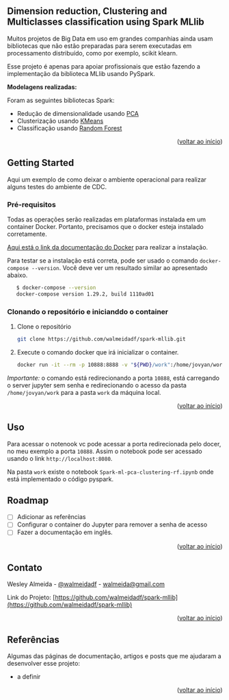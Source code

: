 <div id="top"></div>

## Dimension reduction, Clustering and Multiclasses classification using Spark MLlib

Muitos projetos de Big Data em uso em grandes companhias ainda usam bibliotecas que não estão preparadas para serem executadas em processamento distribuído, como por exemplo, scikit klearn.

Esse projeto é apenas para apoiar profissionais que estão fazendo a implementação da biblioteca MLlib usando PySpark.

**Modelagens realizadas:**

Foram as seguintes bibliotecas Spark:

* Redução de dimensionalidade usando [PCA](https://www.postgresql.org/)
* Clusterização usando [KMeans](https://debezium.io/)
* Classificação usando [Random Forest](https://kafka.apache.org/)

<p align="right">(<a href="#top">voltar ao início</a>)</p>

<!-- GETTING STARTED -->
## Getting Started

Aqui um exemplo de como deixar o ambiente operacional para realizar alguns testes do ambiente de CDC.

### Pré-requisitos

Todas as operações serão realizadas em plataformas instalada em um container Docker. Portanto, precisamos que o docker esteja instalado corretamente.

[Aqui está o link da documentação do Docker](https://docs.docker.com/compose/install/) para realizar a instalação.

Para testar se a instalação está correta, pode ser usado o comando `docker-compose --version`. Você deve ver um resultado similar ao apresentado abaixo.

```sh
   $ docker-compose --version
   docker-compose version 1.29.2, build 1110ad01
   ```


### Clonando o repositório e inicianddo o container

1. Clone o repositório
   ```sh
   git clone https://github.com/walmeidadf/spark-mllib.git
   ```
2. Execute o comando docker que irá inicializar o container.
   ```sh
   docker run -it --rm -p 10888:8888 -v "${PWD}/work":/home/jovyan/work jupyter/pyspark-notebook:spark-3.3.2 start.sh jupyter lab --LabApp.token=''
   ```

*Importante:* o comando está redirecionando a porta `10888`, está carregando o server jupyter sem senha e redirecionando o acesso da pasta `/home/jovyan/work` para a pasta `work` da máquina local.

<p align="right">(<a href="#top">voltar ao início</a>)</p>


<!-- USAGE EXAMPLES -->
## Uso

Para acessar o notenook vc pode acessar a porta redirecionada pelo docer, no meu exemplo a porta `10888`. Assim o notebook pode ser acessado usando o link  `http://localhost:8080`.

Na pasta `work` existe o notebook `Spark-ml-pca-clustering-rf.ipynb` onde está implementado o código pyspark.

<!-- ROADMAP -->
## Roadmap

- [ ] Adicionar as referências
- [ ] Configurar o container do Jupyter para remover a senha de acesso 
- [ ] Fazer a documentação em inglês.

<p align="right">(<a href="#top">voltar ao início</a>)</p>


<!-- CONTACT -->
## Contato

Wesley Almeida - [@walmeidadf](https://twitter.com/your_username) - walmeida@gmail.com

Link do Projeto: [https://github.com/walmeidadf/spark-mllib](https://github.com/walmeidadf/spark-mllib)

<p align="right">(<a href="#top">voltar ao início</a>)</p>



<!-- ACKNOWLEDGMENTS -->
## Referências

Algumas das páginas de documentação, artigos e posts que me ajudaram a desenvolver esse projeto:

* a definir

<p align="right">(<a href="#top">voltar ao início</a>)</p>
